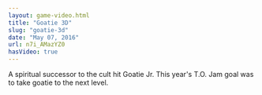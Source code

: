 ```yaml
---
layout: game-video.html
title: "Goatie 3D"
slug: "goatie-3d"
date: "May 07, 2016"
url: n7i_AMazYZ0
hasVideo: true
---
```

<div class="padded-wrapper">
A spiritual successor to the cult hit Goatie Jr. This year's T.O. Jam goal was to take goatie to the next level.
</div>